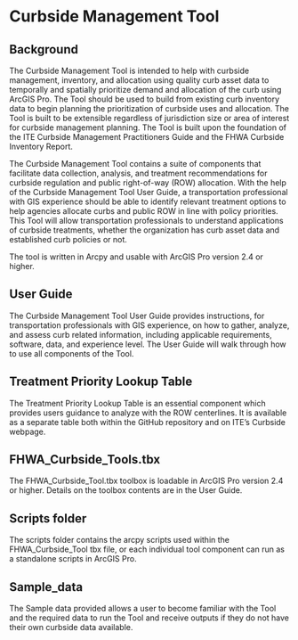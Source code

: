 # Curbside Management Tool

## Background
The Curbside Management Tool is intended to help with curbside management, inventory, and allocation using quality curb asset data to temporally and spatially prioritize demand and allocation of the curb using ArcGIS Pro. The Tool should be used to build from existing curb inventory data to begin planning the prioritization of curbside uses and allocation. The Tool is built to be extensible regardless of jurisdiction size or area of interest for curbside management planning. The Tool is built upon the foundation of the ITE Curbside Management Practitioners Guide and the FHWA Curbside Inventory Report. 

The Curbside Management Tool contains a suite of components that facilitate data collection, analysis, and treatment recommendations for curbside regulation and public right-of-way (ROW) allocation. With the help of the Curbside Management Tool User Guide, a transportation professional with GIS experience should be able to identify relevant treatment options to help agencies allocate curbs and public ROW in line with policy priorities. This Tool will allow transportation professionals to understand applications of curbside treatments, whether the organization has curb asset data and established curb policies or not.

The tool is written in Arcpy and usable with ArcGIS Pro version 2.4 or higher.

## User Guide

The Curbside Management Tool User Guide provides instructions, for transportation professionals with GIS experience, on how to gather, analyze, and assess curb related information, including applicable requirements, software, data, and experience level. The User Guide will walk through how to use all components of the Tool. 

## Treatment Priority Lookup Table

The Treatment Priority Lookup Table is an essential component which provides users guidance to analyze with the ROW centerlines. It is available as a separate table both within the GitHub repository and on ITE’s Curbside webpage.

## FHWA_Curbside_Tools.tbx

The FHWA_Curbside_Tool.tbx toolbox is loadable in ArcGIS Pro version 2.4 or higher. Details on the toolbox contents are in the User Guide.

## Scripts folder

The scripts folder contains the arcpy scripts used within the FHWA_Curbside_Tool tbx file, or each individual tool component can run as a standalone scripts in ArcGIS Pro. 

## Sample_data

The Sample data provided allows a user to become familiar with the Tool and the required data to run the Tool and receive outputs if they do not have their own curbside data available. 

